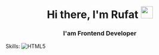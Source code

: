 <h1 align="center">Hi there, I'm Rufat 
<img src="https://github.com/blackcater/blackcater/raw/main/images/Hi.gif" height="32"/></h1>
<h3 align="center">I'am Frontend Developer</h3>

Skills: ![HTML5](https://img.shields.io/badge/html5-%23E34F26.svg?style=for-the-badge&logo=html5&logoColor=white)
